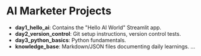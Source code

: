 # AI Marketer Projects

- **day1_hello_ai**: Contains the "Hello AI World" Streamlit app.
- **day2_version_control**: Git setup instructions, version control tests.
- **day3_python_basics**: Python fundamentals.
- **knowledge_base**: Markdown/JSON files documenting daily learnings.
...
